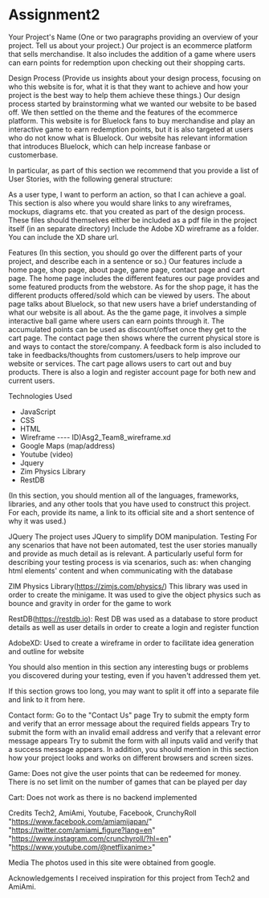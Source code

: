 # Assignment2
Your Project's Name
(One or two paragraphs providing an overview of your project. Tell us about your project.)
Our project is an ecommerce platform that sells merchandise. It also includes the addition of a game where users can earn points for redemption upon
checking out their shopping carts.

Design Process
(Provide us insights about your design process, focusing on who this website is for, what it is that they want to achieve and how your project is the best way to help them achieve these things.)
Our design process started by brainstorming what we wanted our website to be based off. We then settled on the theme and the features of the ecommerce platform. This website is for Bluelock fans to buy merchandise and play an interactive game to earn redemption points, but it is also targeted at users
who do not know what is Bluelock. Our website has relevant information that introduces Bluelock, which can help increase fanbase or customerbase. 

In particular, as part of this section we recommend that you provide a list of User Stories, with the following general structure:

As a user type, I want to perform an action, so that I can achieve a goal.
This section is also where you would share links to any wireframes, mockups, diagrams etc. that you created as part of the design process. These files should themselves either be included as a pdf file in the project itself (in an separate directory) Include the Adobe XD wireframe as a folder. You can include the XD share url.

Features
(In this section, you should go over the different parts of your project, and describe each in a sentence or so.)
Our features include a home page, shop page, about page, game page, contact page and cart page. The home page includes the different features our page provides and some featured products from the webstore. As for the shop page, it has the different products offered/sold which can be viewed by users. The about page talks about Bluelock, so that new users have a brief understanding of what our website is all about. As the the game page, it involves a simple interactive ball game where users can earn points through it. The accumulated points can be used as discount/offset once they get to the cart page. The contact page then shows where the current physical store is and ways to contact the store/company. A feedback form is also included to take in feedbacks/thoughts from customers/users to help improve our website or services. The cart page allows users to cart out and buy products. There is also a login and register account page for both new and current users.

Technologies Used
- JavaScript
- CSS
- HTML
- Wireframe ---- ID)Asg2_Team8_wireframe.xd
- Google Maps (map/address)
- Youtube (video)
- Jquery
- Zim Physics Library
- RestDB


(In this section, you should mention all of the languages, frameworks, libraries, and any other tools that you have used to construct this project. For each, provide its name, a link to its official site and a short sentence of why it was used.)

JQuery
The project uses JQuery to simplify DOM manipulation.
Testing
For any scenarios that have not been automated, test the user stories manually and provide as much detail as is relevant. A particularly useful form for describing your testing process is via scenarios, such as: when changing html elements' content and when communicating with the database

ZIM Physics Library(https://zimjs.com/physics/)
This library was used in order to create the minigame. It was used to give the object physics such as bounce and gravity in order for the game to work

RestDB(https://restdb.io):
Rest DB was used as a database to store product details as well as user details in order to create a login and register function

AdobeXD:
Used to create a wireframe in order to facilitate idea generation and outline for website 

You should also mention in this section any interesting bugs or problems you discovered during your testing, even if you haven't addressed them yet.

If this section grows too long, you may want to split it off into a separate file and link to it from here.

Contact form:
Go to the "Contact Us" page
Try to submit the empty form and verify that an error message about the required fields appears
Try to submit the form with an invalid email address and verify that a relevant error message appears
Try to submit the form with all inputs valid and verify that a success message appears.
In addition, you should mention in this section how your project looks and works on different browsers and screen sizes.

Game:
Does not give the user points that can be redeemed for money. There is no set limit on the number of games that can be played per day

Cart:
Does not work as there is no backend implemented

Credits
Tech2, AmiAmi, Youtube, Facebook, CrunchyRoll
"https://www.facebook.com/amiamijapan/"
"https://twitter.com/amiami_figure?lang=en"
"https://www.instagram.com/crunchyroll/?hl=en"
"https://www.youtube.com/@netflixanime>"

Media
The photos used in this site were obtained from google.

Acknowledgements
I received inspiration for this project from Tech2 and AmiAmi.